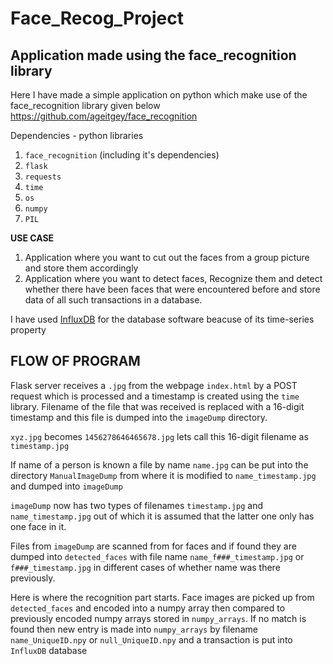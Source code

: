 # Face_Recog_Project
## Application made using the face_recognition library

Here I have made a simple application on python which make use of the face_recognition library given below
https://github.com/ageitgey/face_recognition

Dependencies - python libraries
1) `face_recognition` (including it's dependencies)
2) `flask`
3) `requests`
4) `time`
5) `os`
6) `numpy`
7) `PIL`

**USE CASE**
1) Application where you want to cut out the faces from a group picture and store them accordingly
2) Application where you want to detect faces, Recognize them and detect whether there have been faces that were encountered before and store data of all such transactions in a database.

I have used [InfluxDB](https://docs.influxdata.com/influxdb/v1.7) for the database software beacuse of its time-series property

## FLOW OF PROGRAM

Flask server receives a `.jpg` from the webpage `index.html` by a POST request which is processed and a timestamp is created using the `time` library. Filename of the file that was received is replaced with a 16-digit timestamp and this file is dumped into the `imageDump` directory.

`xyz.jpg` becomes `1456278646465678.jpg` lets call this 16-digit filename as `timestamp.jpg`

If name of a person is known a file by name `name.jpg` can be put into the directory `ManualImageDump` from where it is modified to `name_timestamp.jpg` and dumped into `imageDump`

`imageDump` now has two types of filenames `timestamp.jpg` and `name_timestamp.jpg` out of which it is assumed that the latter one only has one face in it.

Files from `imageDump` are scanned from for faces and if found they are dumped into `detected_faces` with file name `name_f###_timestamp.jpg` or `f###_timestamp.jpg` in different cases of whether name was there previously.

Here is where the recognition part starts. Face images are picked up from `detected_faces` and encoded into a numpy array then compared to previously encoded numpy arrays stored in `numpy_arrays`. If no match is found then new entry is made into `numpy_arrays` by filename `name_UniqueID.npy` or `null_UniqueID.npy` and a transaction is put into `InfluxDB` database








